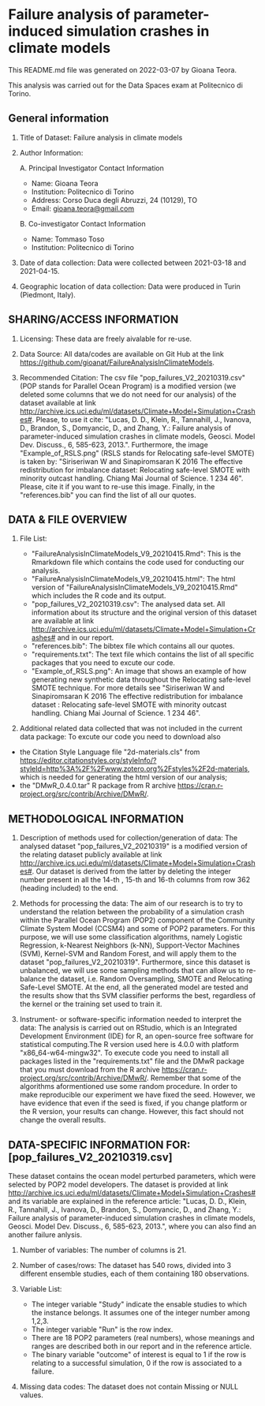 # Failure analysis of parameter-induced simulation crashes in climate models

This README.md file was generated on 2022-03-07 by Gioana Teora.

This analysis was carried out for the Data Spaces exam at Politecnico di Torino.

## General information

1. Title of Dataset: Failure analysis in climate models

2. Author Information:

	 A. Principal Investigator Contact Information
      - Name: Gioana Teora
      - Institution: Politecnico di Torino
      - Address: Corso Duca degli Abruzzi, 24 (10129), TO
      - Email: gioana.teora@gmail.com

	B. Co-investigator Contact Information
      - Name: Tommaso Toso
      - Institution: Politecnico di Torino

3. Date of data collection: Data were collected between 2021-03-18 and 2021-04-15.

4. Geographic location of data collection: Data were produced in Turin (Piedmont, Italy).
    
## SHARING/ACCESS INFORMATION

1. Licensing: These data are freely aivalable for re-use.

2. Data Source: All data/codes are available on Git Hub at the link https://github.com/gioanat/FailureAnalysisInClimateModels.

3. Recommended Citation: The csv file "pop_failures_V2_20210319.csv" (POP stands for Parallel Ocean  Program) is a modified version (we deleted some columns that we do not need for our analysis) of the dataset available at link http://archive.ics.uci.edu/ml/datasets/Climate+Model+Simulation+Crashes#. Please, to use it cite: "Lucas, D. D., Klein, R., Tannahill, J., Ivanova, D., Brandon, S., Domyancic, D., and Zhang, Y.: Failure analysis of parameter-induced simulation crashes in climate models, Geosci. Model Dev. Discuss., 6, 585-623, 2013.". Furthermore, the image "Example_of_RSLS.png" (RSLS stands for Relocating safe-level SMOTE) is taken by: "Siriseriwan W and Sinapiromsaran K 2016 The effective redistribution for imbalance dataset: Relocating safe-level SMOTE with minority outcast handling. Chiang Mai Journal of Science. 1 234 46". Please, cite it if you want to re-use this image. Finally, in the "references.bib" you can find the list of all our quotes.
   
## DATA & FILE OVERVIEW

1. File List: 
   -  "FailureAnalysisInClimateModels_V9_20210415.Rmd": This is the Rmarkdown file which contains the code used for conducting our analysis.
   -  "FailureAnalysisInClimateModels_V9_20210415.html": The html version of "FailureAnalysisInClimateModels_V9_20210415.Rmd" which includes the R code and its output.
   -  "pop_failures_V2_20210319.csv": The analysed data set. All information about its structure and the original version of this dataset are available at link http://archive.ics.uci.edu/ml/datasets/Climate+Model+Simulation+Crashes# and in our report.
   -  "references.bib": The bibtex file which contains all our quotes.
   -  "requirements.txt": The text file which contains the list of all specific packages that you need to excute our code.
   -  "Example_of_RSLS.png": An image that shows an example of how generating new synthetic data throughout the Relocating safe-level SMOTE technique. For more details see "Siriseriwan W and Sinapiromsaran K 2016 The effective redistribution for imbalance dataset : Relocating safe-level SMOTE with minority outcast handling. Chiang Mai Journal of Science. 1 234 46".
   
2. Additional related data collected that was not included in the current data package: To excute our code you need to download also
  - the Citation Style Language file "2d-materials.cls" from https://editor.citationstyles.org/styleInfo/?styleId=http%3A%2F%2Fwww.zotero.org%2Fstyles%2F2d-materials, which is needed for generating the html version of our analysis;
  - the "DMwR_0.4.0.tar" R package from R archive https://cran.r-project.org/src/contrib/Archive/DMwR/.

## METHODOLOGICAL INFORMATION

1. Description of methods used for collection/generation of data: The analysed dataset "pop_failures_V2_20210319" is a modified version of the relating dataset publicly available at link http://archive.ics.uci.edu/ml/datasets/Climate+Model+Simulation+Crashes#. Our dataset is derived from the latter by deleting the integer number present in all the 14-th , 15-th and 16-th columns from row 362 (heading included) to the end.

2. Methods for processing the data: The aim of our research is to try to understand the relation between the probability of a simulation crash within the Parallel Ocean Program (POP2) component of the Community Climate System Model (CCSM4) and some of POP2 parameters. For this purpose, we will use some classification algorithms, namely Logistic Regression,  k-Nearest Neighbors (k-NN), Support-Vector Machines (SVM), Kernel-SVM and Random Forest, and will apply them to the dataset "pop_failures_V2_20210319". Furthermore, since this dataset is unbalanced, we will use some sampling methods that can allow us to re-balance the dataset, i.e. Random Oversampling, SMOTE and Relocating Safe-Level SMOTE. At the end, all the generated model are tested and the results show that ths SVM classifier performs the best, regardless of the kernel or the training set used to train it.

3. Instrument- or software-specific information needed to interpret the data: The analysis is carried out on RStudio, which is an Integrated Development Environment (IDE) for R, an open-source free software for statistical computing.The R version used here is 4.0.0 with platform "x86_64-w64-mingw32". To execute code you need to install all packages listed in the "requirements.txt" file and the DMwR package that you must download from the R archive https://cran.r-project.org/src/contrib/Archive/DMwR/. Remember that some of the algorithms aformentioned use some random procedure. In order to make reproducible our experiment we have fixed the seed. However, we have evidence that even if the seed is fixed, if you change platform or the R version, your results can change. However, this fact should not change the overall results.

## DATA-SPECIFIC INFORMATION FOR: [pop_failures_V2_20210319.csv]
These dataset contains the ocean model perturbed parameters, which were selected by POP2 model developers. The dataset is provided at link http://archive.ics.uci.edu/ml/datasets/Climate+Model+Simulation+Crashes# and its variable are explained in the reference article: "Lucas, D. D., Klein, R., Tannahill, J., Ivanova, D., Brandon, S., Domyancic, D., and Zhang, Y.: Failure analysis of parameter-induced simulation crashes in climate models, Geosci. Model Dev. Discuss., 6, 585-623, 2013.", where you can also find an another failure anlysis.

1. Number of variables: The number of columns is 21.

2. Number of cases/rows: The dataset has 540 rows, divided into 3 different ensemble studies, each of them containing 180 observations.

3. Variable List:

   - The integer variable "Study" indicate the ensable studies to which the instance belongs. It assumes one of the integer number among 1,2,3.
   - The integer variable "Run" is the row index. 
   - There are 18 POP2 parameters (real numbers), whose meanings and ranges are described both in our report and in the reference article.
   - The binary variable "outcome" of interest is equal to 1 if the row is relating to a successful simulation, 0 if the row is associated to a failure.

4. Missing data codes: The dataset does not contain Missing or NULL values.

